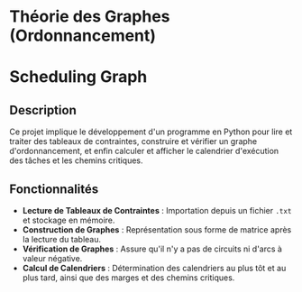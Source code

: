 # Théorie des Graphes (Ordonnancement)
# Scheduling Graph

## Description
Ce projet implique le développement d'un programme en Python pour lire et traiter des tableaux de contraintes, construire et vérifier un graphe d'ordonnancement, et enfin calculer et afficher le calendrier d'exécution des tâches et les chemins critiques.

## Fonctionnalités
- **Lecture de Tableaux de Contraintes** : Importation depuis un fichier `.txt` et stockage en mémoire.
- **Construction de Graphes** : Représentation sous forme de matrice après la lecture du tableau.
- **Vérification de Graphes** : Assure qu'il n'y a pas de circuits ni d'arcs à valeur négative.
- **Calcul de Calendriers** : Détermination des calendriers au plus tôt et au plus tard, ainsi que des marges et des chemins critiques.
